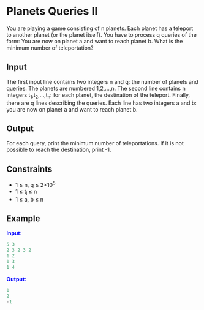 # Planets Queries II

You are playing a game consisting of n planets. Each planet has a teleport to another planet (or the planet itself).
You have to process q queries of the form: You are now on planet a and want to reach planet b. What is the minimum number of teleportation? 

## Input  
The first input line contains two integers n and q: the number of planets and queries. The planets are numbered 1,2,&hellip;,n.
The second line contains n integers t<sub>1</sub>,t<sub>2</sub>,&hellip;,t<sub>n</sub>: for each planet, the destination of the teleport.
Finally, there are q lines describing the queries. Each line has two integers a and b: you are now on planet a and want to reach planet b.

## Output
For each query, print the minimum number of teleportations. If it is not possible to reach the destination, print -1.

## Constraints

- 1 &le; n, q &le; 2&times;10<sup>5</sup>
- 1 &le; t<sub>i</sub> &le; n
- 1 &le; a, b &le; n


## Example
<font color="blue">**Input:**</font>
```c++
5 3
2 3 2 3 2
1 2
1 3
1 4
```
<font color="blue">**Output:**</font>
```c++
1
2
-1
``` 

